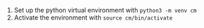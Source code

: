 1. Set up the python virtual environment with `python3 -m venv cm`
2. Activate the environment with `source cm/bin/activate`
